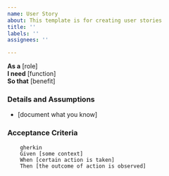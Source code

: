 ```yaml
---
name: User Story
about: This template is for creating user stories
title: ''
labels: ''
assignees: ''

---
```


**As a** [role]  
**I need** [function]  
**So that** [benefit]  
      
### Details and Assumptions
* [document what you know]
      
### Acceptance Criteria     
        gherkin 
        Given [some context]
        When [certain action is taken]
        Then [the outcome of action is observed]
